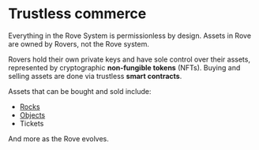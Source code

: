 # Trustless commerce

Everything in the Rove System is permissionless by design. Assets in Rove are owned by Rovers, not the Rove system.

Rovers hold their own private keys and have sole control over their assets, represented by cryptographic **non-fungible tokens** (NFTs). Buying and selling assets are done via trustless **smart contracts**.

Assets that can be bought and sold include:

* [Rocks](../user-created-immersive-web/rocks/)
* [Objects](../user-created-immersive-web/objects.md)
* Tickets

And more as the Rove evolves.
